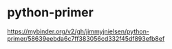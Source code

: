 # python-primer

https://mybinder.org/v2/gh/jimmyjnielsen/python-primer/58639eebda6c7ff383056cd332f45df893efb8ef
